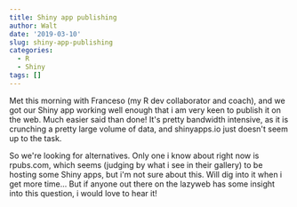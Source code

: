 ```yaml
---
title: Shiny app publishing
author: Walt
date: '2019-03-10'
slug: shiny-app-publishing
categories:
  - R
  - Shiny
tags: []
---
```


Met this morning with Franceso (my R dev collaborator and coach), and we got our Shiny app working well enough that i am very keen to publish it on the web.  Much easier said than done!  It's pretty bandwidth intensive, as it is crunching a pretty large volume of data, and shinyapps.io just doesn't seem up to the task. 

So we're looking for alternatives.  Only one i know about right now is rpubs.com, which seems (judging by what i see in their gallery) to be hosting some Shiny apps, but i'm not sure about this.  Will dig into it when i get more time... But if anyone out there on the lazyweb has some insight into this question, i would love to hear it!